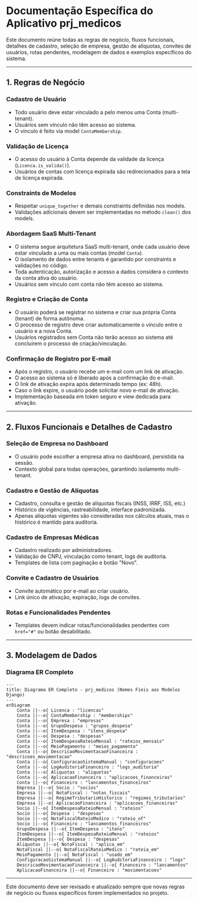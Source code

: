 # Documentação Específica do Aplicativo prj_medicos

Este documento reúne todas as regras de negócio, fluxos funcionais, detalhes de cadastro, seleção de empresa, gestão de alíquotas, convites de usuários, rotas pendentes, modelagem de dados e exemplos específicos do sistema.

---

## 1. Regras de Negócio

### Cadastro de Usuário
- Todo usuário deve estar vinculado a pelo menos uma Conta (multi-tenant).
- Usuários sem vínculo não têm acesso ao sistema.
- O vínculo é feito via model `ContaMembership`.

### Validação de Licença
- O acesso do usuário à Conta depende da validade da licença (`Licenca.is_valida()`).
- Usuários de contas com licença expirada são redirecionados para a tela de licença expirada.

### Constraints de Modelos
- Respeitar `unique_together` e demais constraints definidas nos models.
- Validações adicionais devem ser implementadas no método `clean()` dos models.

### Abordagem SaaS Multi-Tenant
- O sistema segue arquitetura SaaS multi-tenant, onde cada usuário deve estar vinculado a uma ou mais contas (model `Conta`).
- O isolamento de dados entre tenants é garantido por constraints e validações no código.
- Toda autenticação, autorização e acesso a dados considera o contexto da conta ativa do usuário.
- Usuários sem vínculo com conta não têm acesso ao sistema.

### Registro e Criação de Conta
- O usuário poderá se registrar no sistema e criar sua própria Conta (tenant) de forma autônoma.
- O processo de registro deve criar automaticamente o vínculo entre o usuário e a nova Conta.
- Usuários registrados sem Conta não terão acesso ao sistema até concluírem o processo de criação/vinculação.

### Confirmação de Registro por E-mail
- Após o registro, o usuário recebe um e-mail com um link de ativação.
- O acesso ao sistema só é liberado após a confirmação do e-mail.
- O link de ativação expira após determinado tempo (ex: 48h).
- Caso o link expire, o usuário pode solicitar novo e-mail de ativação.
- Implementação baseada em token seguro e view dedicada para ativação.

---

## 2. Fluxos Funcionais e Detalhes de Cadastro

### Seleção de Empresa no Dashboard
- O usuário pode escolher a empresa ativa no dashboard, persistida na sessão.
- Contexto global para todas operações, garantindo isolamento multi-tenant.

### Cadastro e Gestão de Alíquotas
- Cadastro, consulta e gestão de alíquotas fiscais (INSS, IRRF, ISS, etc.)
- Histórico de vigências, rastreabilidade, interface padronizada.
- Apenas alíquotas vigentes são consideradas nos cálculos atuais, mas o histórico é mantido para auditoria.

### Cadastro de Empresas Médicas
- Cadastro realizado por administradores.
- Validação de CNPJ, vinculação como tenant, logs de auditoria.
- Templates de lista com paginação e botão "Novo".

### Convite e Cadastro de Usuários
- Convite automático por e-mail ao criar usuário.
- Link único de ativação, expiração, logs de convites.

### Rotas e Funcionalidades Pendentes
- Templates devem indicar rotas/funcionalidades pendentes com `href="#"` ou botão desabilitado.

---

## 3. Modelagem de Dados

### Diagrama ER Completo

```mermaid
---
title: Diagrama ER Completo - prj_medicos (Nomes Fieis aos Modelos Django)
---
erDiagram
    Conta ||--o{ Licenca : "licencas"
    Conta ||--o{ ContaMembership : "memberships"
    Conta ||--o{ Empresa : "empresas"
    Conta ||--o{ GrupoDespesa : "grupos_despesa"
    Conta ||--o{ ItemDespesa : "itens_despesa"
    Conta ||--o{ Despesa : "despesas"
    Conta ||--o{ ItemDespesaRateioMensal : "rateios_mensais"
    Conta ||--o{ MeioPagamento : "meios_pagamento"
    Conta ||--o{ DescricaoMovimentacaoFinanceira : "descricoes_movimentacao"
    Conta ||--o{ ConfiguracaoSistemaManual : "configuracoes"
    Conta ||--o{ LogAuditoriaFinanceiro : "logs_auditoria"
    Conta ||--o{ Aliquotas : "aliquotas"
    Conta ||--o{ AplicacaoFinanceira : "aplicacoes_financeiras"
    Conta ||--o{ Financeiro : "lancamentos_financeiros"
    Empresa ||--o{ Socio : "socios"
    Empresa ||--o{ NotaFiscal : "notas_fiscais"
    Empresa ||--o{ RegimeTributarioHistorico : "regimes_tributarios"
    Empresa ||--o{ AplicacaoFinanceira : "aplicacoes_financeiras"
    Socio ||--o{ ItemDespesaRateioMensal : "rateios"
    Socio ||--o{ Despesa : "despesas"
    Socio ||--o{ NotaFiscalRateioMedico : "rateio_nf"
    Socio ||--o{ Financeiro : "lancamentos_financeiros"
    GrupoDespesa ||--o{ ItemDespesa : "itens"
    ItemDespesa ||--o{ ItemDespesaRateioMensal : "rateios"
    ItemDespesa ||--o{ Despesa : "despesas"
    Aliquotas ||--o{ NotaFiscal : "aplica_em"
    NotaFiscal ||--o{ NotaFiscalRateioMedico : "rateia_em"
    MeioPagamento ||--o{ NotaFiscal : "usado_em"
    ConfiguracaoSistemaManual ||--o{ LogAuditoriaFinanceiro : "logs"
    DescricaoMovimentacaoFinanceira ||--o{ Financeiro : "lancamentos"
    AplicacaoFinanceira ||--o{ Financeiro : "movimentacoes"
```

---

Este documento deve ser revisado e atualizado sempre que novas regras de negócio ou fluxos específicos forem implementados no projeto.

